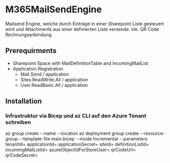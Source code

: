 # M365MailSendEngine
Mailsend Engine, welche durch Einträge in einer Sharepoint Liste gesteuert wird und Attachments aus einer definierten Liste versende. Ink. QR Code Rechnungsanbindung.

## Prerequirments
- Sharepoint Space with MailDefinitionTable and IncomingMailList
- Application Registration
    - Mail.Send / application
    - Sites.ReadWrite.All / application
    - User.ReadBasic.All / application

## Installation
### Infrastruktur via Bicep und az CLI auf den Azure Tenant schreiben
az group create --name <resourceGroupName> --location <azureLocation>
az deployment group create --resource-group <resourceGroupName> --template-file main.bicep --mode Incremental --parameters tenantId=<tenantId> applicationId=<applicationId> applicationSecret=<application-secret> siteId=<site-id> definitionListId=<listid-for-definition> incomingMailListId=<listid-for-incomingmails> azureObjectIdForStoreUser=<azureid-user> qrCodeUrl=<url-code-qr> qrCodeSecret=<qr-code-secret>
